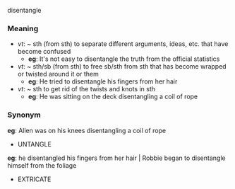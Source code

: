 disentangle
### Meaning
+ _vt_: ~ sth (from sth) to separate different arguments, ideas, etc. that have become confused
	+ __eg__: It's not easy to disentangle the truth from the official statistics
+ _vt_: ~ sth/sb (from sth) to free sb/sth from sth that has become wrapped or twisted around it or them
	+ __eg__: He tried to disentangle his fingers from her hair
+ _vt_: ~ sth to get rid of the twists and knots in sth
	+ __eg__: He was sitting on the deck disentangling a coil of rope

### Synonym

__eg__: Allen was on his knees disentangling a coil of rope

+ UNTANGLE

__eg__: he disentangled his fingers from her hair | Robbie began to disentangle himself from the foliage

+ EXTRICATE



